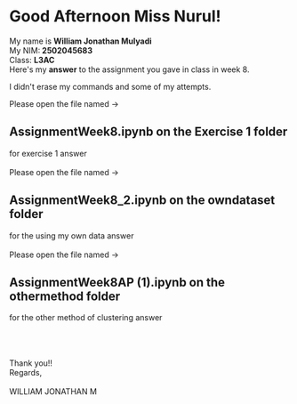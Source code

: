 <h1>Good Afternoon Miss Nurul!</h1>

My name is <b>William Jonathan Mulyadi</b><br>My NIM:<b> 2502045683</b><br>Class: <b>L3AC</b>
<br>
Here's my <b>answer</b> to the assignment you gave in class in week 8.<br>

I didn't erase my commands and some of my attempts.<br>

Please open the file named -> <h2>AssignmentWeek8.ipynb on the Exercise 1 folder</h2> for exercise 1 answer<br><br>
Please open the file named -> <h2>AssignmentWeek8_2.ipynb on the owndataset folder</h2> for the using my own data answer<br><br>
Please open the file named -> <h2>AssignmentWeek8AP (1).ipynb on the othermethod folder</h2> for the other method of clustering answer<br><br>

<br>
<br>
Thank you!!
<br>
Regards,
<br>
<br>
WILLIAM JONATHAN M

